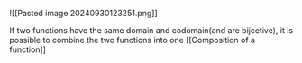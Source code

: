 ![[Pasted image 20240930123251.png]]

If two functions have the same domain and codomain(and are bijcetive), it is possible to combine the two functions into one
 [[Composition of a function]]
 
